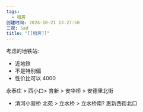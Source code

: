 ```yaml
---
tags:
  - 租房
创建时间: 2024-10-21 13:27:50
三观: Sad
title: "[[租房]]"
---
```


考虑的地铁站: 
* 近地铁
* 不是特别偏
* 性价比可以  4000

永泰庄 > 西小口> 育新 > 安华桥 > 安德里北街
* 清河小营桥
北苑 > 立水桥 > 立水桥南?
惠新西街北口



